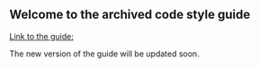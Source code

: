 ## Welcome to the archived code style guide

[Link to the guide:](https://public-health-wales-health-intelligence.github.io/OCAT_Code_Style_Guide/Archived_guide_for_R.html)

The new version of the guide will be updated soon.
